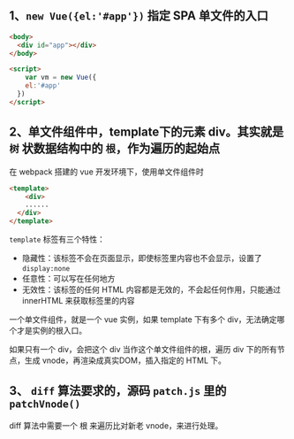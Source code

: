

## **1、`new Vue({el:'#app'})`  指定 SPA 单文件的入口**

```html
<body>
  <div id="app"></div>
</body>

<script>
	var vm = new Vue({
    el:'#app'
  })
</script>
```



## **2、单文件组件中，template下的元素 div。其实就是 `树` 状数据结构中的 `根`，作为遍历的起始点**

在 webpack 搭建的 vue 开发环境下，使用单文件组件时

```html
<template>
	<div>
    ......
  </div>
</template>
```

`template` 标签有三个特性：

+ 隐藏性：该标签不会在页面显示，即使标签里内容也不会显示，设置了`display:none`
+ 任意性：可以写在任何地方
+ 无效性：该标签的任何 HTML 内容都是无效的，不会起任何作用，只能通过 innerHTML 来获取标签里的内容

一个单文件组件，就是一个 vue 实例，如果 template 下有多个 div，无法确定哪个才是实例的根入口。

如果只有一个 div，会把这个 div 当作这个单文件组件的根，遍历 div 下的所有节点，生成 vnode，再渲染成真实DOM，插入指定的 HTML 下。



## **3、 `diff` 算法要求的，源码 `patch.js` 里的  `patchVnode()`**

diff 算法中需要一个 根 来遍历比对新老 vnode，来进行处理。
